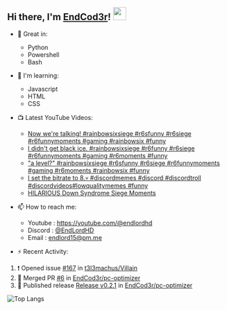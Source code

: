 ## Hi there, I'm [EndCod3r](https://youtube.com/@endlordhd)! <img src='https://github.com/EndCod3r/endlord15/blob/main/wave.gif?raw=true](https://github.com/Endlord15/endlord15/blob/38bca1b569f19b03a6cf246c35db5f7e2f331cc5/wave.gif' width=30>

- 🦾 Great in:
  - Python
  - Powershell
  - Bash

- 🌱 I'm learning:
  - Javascript
  - HTML
  - CSS

- 📺 Latest YouTube Videos:<!-- YOUTUBE:START -->
  - [Now we&#39;re talking! #rainbowsixsiege #r6sfunny #r6siege #r6funnymoments #gaming #rainbowsix #funny](https://www.youtube.com/watch?v=aRjjCD0d5bY)
  - [I didn&#39;t get black ice. #rainbowsixsiege #r6funny #r6siege #r6funnymoments #gaming #r6moments #funny](https://www.youtube.com/watch?v=tMVsrWFLAlg)
  - [&quot;a level?&quot; #rainbowsixsiege #r6sfunny #r6siege #r6funnymoments #gaming #r6moments #rainbowsix #funny](https://www.youtube.com/watch?v=CyCHd6OCvEg)
  - [I set the bitrate to 8.💀 #discordmemes #discord #discordtroll #discordvideos#lowqualitymemes #funny](https://www.youtube.com/watch?v=GjbXMgiYDVI)
  - [HILARIOUS Down Syndrome Siege Moments](https://www.youtube.com/watch?v=frtirplP8g0)<!-- YOUTUBE:END -->


- 📫 How to reach me:
  - Youtube : <https://youtube.com/@endlordhd>
  - Discord : [@EndLordHD](https://discord.com/users/725204289022066688)
  - Email : endlord15@pm.me

 - ⚡️ Recent Activity:
<!--START_SECTION:activity-->
1. ❗ Opened issue [#167](https://github.com/t3l3machus/Villain/issues/167) in [t3l3machus/Villain](https://github.com/t3l3machus/Villain)
2. 🎉 Merged PR [#6](https://github.com/EndCod3r/pc-optimizer/pull/6) in [EndCod3r/pc-optimizer](https://github.com/EndCod3r/pc-optimizer)
3. 🚀 Published release [Release v0.2.1](https://github.com/EndCod3r/pc-optimizer/releases/tag/v0.2.1) in [EndCod3r/pc-optimizer](https://github.com/EndCod3r/pc-optimizer)
<!--END_SECTION:activity-->

  ![Top Langs](https://github-readme-stats-endlord15.vercel.app/api/top-langs/?username=endcod3r&layout=compact&theme=transparent)
